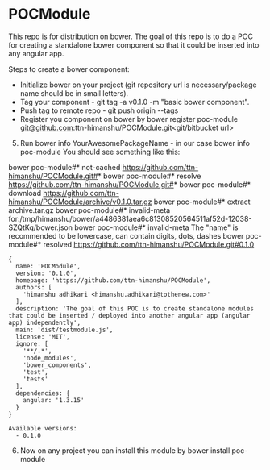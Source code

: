 # POCModule
This repo is for distribution on bower. The goal of this repo is to do a POC for creating a standalone bower component so that it could be inserted into any angular app.

Steps to create a bower component:

- Initialize bower on your project (git repository url is necessary/package name should be in small letters).
- Tag your component - git tag -a v0.1.0 -m "basic bower component".
- Push tag to remote repo - git push origin --tags
- Register you component on bower by bower register poc-module<package name> git@github.com:ttn-himanshu/POCModule.git<git/bitbucket url>
5. Run bower info YourAwesomePackageName  - in our case bower info poc-module
	You should see something like this:

  bower poc-module#*          not-cached https://github.com/ttn-himanshu/POCModule.git#*
	bower poc-module#*             resolve https://github.com/ttn-himanshu/POCModule.git#*
	bower poc-module#*            download https://github.com/ttn-himanshu/POCModule/archive/v0.1.0.tar.gz
	bower poc-module#*             extract archive.tar.gz
	bower poc-module#*        invalid-meta for:/tmp/himanshu/bower/a4486381aea6c81308520564511af52d-12038-SZQtKq/bower.json
	bower poc-module#*        invalid-meta The "name" is recommended to be lowercase, can contain digits, dots, dashes
	bower poc-module#*            resolved https://github.com/ttn-himanshu/POCModule.git#0.1.0

	{
	  name: 'POCModule',
	  version: '0.1.0',
	  homepage: 'https://github.com/ttn-himanshu/POCModule',
	  authors: [
	    'himanshu adhikari <himanshu.adhikari@tothenew.com>'
	  ],
	  description: 'The goal of this POC is to create standalone modules that could be inserted / deployed into another angular app (angular app) independently',
	  main: 'dist/testmodule.js',
	  license: 'MIT',
	  ignore: [
	    '**/.*',
	    'node_modules',
	    'bower_components',
	    'test',
	    'tests'
	  ],
	  dependencies: {
	    angular: '1.3.15'
	  }
	}

	Available versions:
	  - 0.1.0
6. Now on any project you can install this module by bower install <module-name> poc-module
